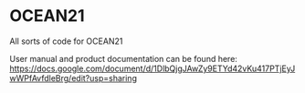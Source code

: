 # OCEAN21
 All sorts of code for OCEAN21
 
 
 User manual and product documentation can be found here:
https://docs.google.com/document/d/1DlbQjgJAwZy9ETYd42vKu417PTjEyJwWPfAvfdleBrg/edit?usp=sharing
